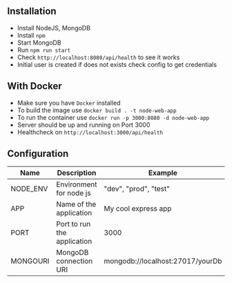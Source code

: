 ## Installation

- Install NodeJS, MongoDB
- Install `npm`
- Start MongoDB
- Run `npm run start`
- Check `http://localhost:8080/api/health` to see it works
- Initial user is created if does not exists check config to get credentials

## With Docker

- Make sure you have `Docker` installed
- To build the image use `docker build . -t node-web-app`
- To run the container use `docker run -p 3000:8080 -d node-web-app`
- Server should be up and running on Port 3000
- Healthcheck on `http://localhost:3000/api/health`

## Configuration

| Name     | Description                 | Example                          |
| -------- | --------------------------- | -------------------------------- |
| NODE_ENV | Environment for node js     | "dev", "prod", "test"            |
| APP      | Name of the application     | My cool express app              |
| PORT     | Port to run the application | 3000                             |
| MONGOURI | MongoDB connection URI      | mongodb://localhost:27017/yourDb |
